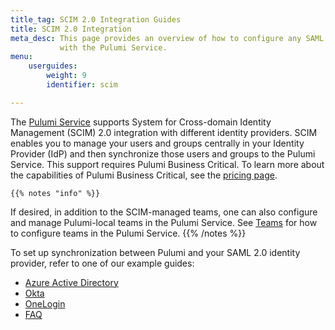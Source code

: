 ```yaml
---
title_tag: SCIM 2.0 Integration Guides
title: SCIM 2.0 Integration
meta_desc: This page provides an overview of how to configure any SAML 2.0 identity provider
           with the Pulumi Service.
menu:
    userguides:
        weight: 9
        identifier: scim

---
```


The [Pulumi Service](https://app.pulumi.com) supports System for Cross-domain Identity Management (SCIM) 2.0 integration with different identity providers. SCIM enables you to manage your users and groups centrally in your Identity Provider (IdP) and then synchronize those users and groups to the Pulumi Service. This support requires Pulumi Business Critical. To learn more about the capabilities of Pulumi Business Critical, see the [pricing page](/pricing/).

    {{% notes "info" %}}
If desired, in addition to the SCIM-managed teams, one can also configure and manage Pulumi-local teams in the Pulumi Service. See [Teams](/docs/intro/pulumi-service/teams/) for how to configure teams in the Pulumi Service.
    {{% /notes %}}

To set up synchronization between Pulumi and your SAML 2.0 identity provider, refer to one of our example guides:

- [Azure Active Directory](/docs/guides/scim/azuread/)
- [Okta](/docs/guides/scim/okta/)
- [OneLogin](/docs/guides/scim/onelogin/)
- [FAQ](/docs/guides/scim/faq/)
